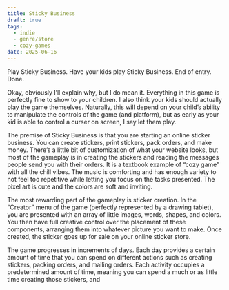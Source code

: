 ```yaml
---
title: Sticky Business
draft: true
tags:
  - indie
  - genre/store
  - cozy-games
date: 2025-06-16
---
```

Play Sticky Business. Have your kids play Sticky Business. End of entry. Done. 

Okay, obviously I’ll explain why, but I do mean it. Everything in this game is perfectly fine to show to your children. I also think your kids should actually play the game themselves. Naturally, this will depend on your child’s ability to manipulate the controls of the game (and platform), but as early as your kid is able to control a curser on screen, I say let them play. 

The premise of Sticky Business is that you are starting an online sticker business. You can create stickers, print stickers, pack orders, and make money. There’s a little bit of customization of what your website looks, but most of the gameplay is in creating the stickers and reading the messages people send you with their orders. It is a textbook example of “cozy game” with all the chill vibes. The music is comforting and has enough variety to not feel too repetitive while letting you focus on the tasks presented. The pixel art is cute and the colors are soft and inviting. 

The most rewarding part of the gameplay is sticker creation. In the “Creator” menu of the game (perfectly represented by a drawing tablet), you are presented with an array of little images, words, shapes, and colors. You then have full creative control over the placement of these components, arranging them into whatever picture you want to make. Once created, the sticker goes up for sale on your online sticker store. 

The game progresses in increments of days. Each day provides a certain amount of time that you can spend on different actions such as creating stickers, packing orders, and mailing orders. Each activity occupies a predetermined amount of time, meaning you can spend a much or as little time creating those stickers, and